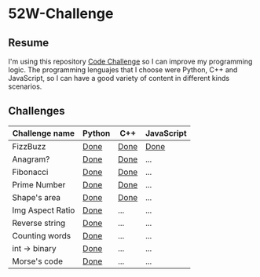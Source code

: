 # 52W-Challenge

## Resume
I'm using this repository [Code Challenge](https://github.com/mouredev/Code-Challenges) so I can improve my programming logic. The programming lenguajes that I choose were Python, C++ and JavaScript, so I can have a good variety of content in different kinds scenarios. 

## Challenges

|Challenge name|Python | C++ | JavaScript|
|---|---|---|---|
|FizzBuzz| [Done]()| [Done]()|[Done]()|
| Anagram?|  [Done]()| [Done]()|... |
|Fibonacci|  [Done]()| [Done]()|... |
|Prime Number|  [Done]()| [Done]()|... |
|Shape's area|  [Done]()| [Done]()|... |
| Img Aspect Ratio| [Done]()|...|...|
|Reverse string| [Done]()|...|...|
|Counting words| [Done]()|...|...|
|int -> binary| [Done]()|...|...|
|Morse's code| [Done]()|...|...|

